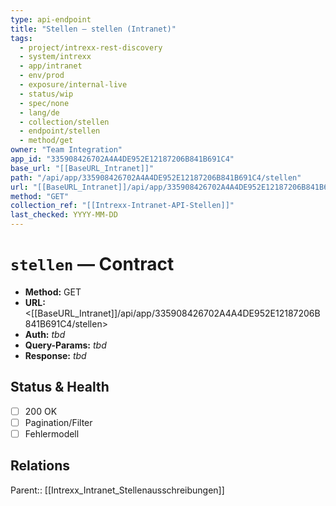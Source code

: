```yaml
---
type: api-endpoint
title: "Stellen — stellen (Intranet)"
tags:
  - project/intrexx-rest-discovery
  - system/intrexx
  - app/intranet
  - env/prod
  - exposure/internal-live
  - status/wip
  - spec/none
  - lang/de
  - collection/stellen
  - endpoint/stellen
  - method/get
owner: "Team Integration"
app_id: "335908426702A4A4DE952E12187206B841B691C4"
base_url: "[[BaseURL_Intranet]]"
path: "/api/app/335908426702A4A4DE952E12187206B841B691C4/stellen"
url: "[[BaseURL_Intranet]]/api/app/335908426702A4A4DE952E12187206B841B691C4/stellen"
method: "GET"
collection_ref: "[[Intrexx-Intranet-API-Stellen]]"
last_checked: YYYY-MM-DD
---
```


# `stellen` — Contract
- **Method:** GET  
- **URL:** <[[BaseURL_Intranet]]/api/app/335908426702A4A4DE952E12187206B841B691C4/stellen>  
- **Auth:** _tbd_  
- **Query-Params:** _tbd_  
- **Response:** _tbd_

## Status & Health
- [ ] 200 OK
- [ ] Pagination/Filter
- [ ] Fehlermodell

## Relations
Parent:: [[Intrexx_Intranet_Stellenausschreibungen]]
